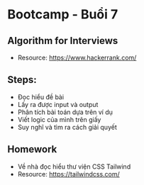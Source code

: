 # Bootcamp - Buổi 7

## Algorithm for Interviews

- Resource: https://www.hackerrank.com/

## Steps:

- Đọc hiểu đề bài
- Lấy ra được input và output
- Phân tích bài toán dựa trên ví dụ
- Viết logic của mình trên giấy
- Suy nghĩ và tìm ra cách giải quyết

## Homework

- Về nhà đọc hiểu thư viện CSS Tailwind
- Resource: https://tailwindcss.com/
